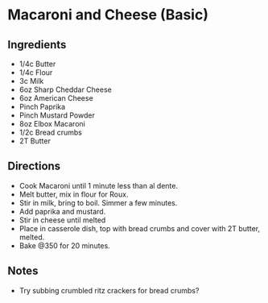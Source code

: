 # Macaroni and Cheese (Basic)
## Ingredients
- 1/4c Butter
- 1/4c Flour
- 3c Milk
- 6oz Sharp Cheddar Cheese
- 6oz American Cheese
- Pinch Paprika
- Pinch Mustard Powder
- 8oz Elbox Macaroni
- 1/2c Bread crumbs
- 2T Butter
## Directions
- Cook Macaroni until 1 minute less than al dente.
- Melt butter, mix in flour for Roux.
- Stir in milk, bring to boil. Simmer a few minutes.
- Add paprika and mustard.
- Stir in cheese until melted
- Place in casserole dish, top with bread crumbs and cover with 2T butter, melted.
- Bake @350 for 20 minutes.
## Notes
- Try subbing crumbled ritz crackers for bread crumbs?
